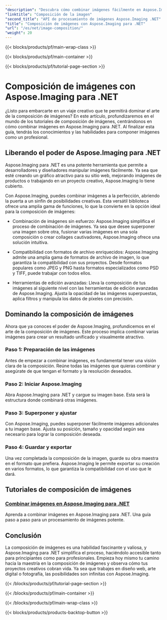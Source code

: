 ```yaml
---
"description": "Descubra cómo combinar imágenes fácilmente en Aspose.Imaging para .NET con nuestros completos tutoriales. ¡Mejore sus habilidades de procesamiento de imágenes hoy mismo!"
"linktitle": "Composición de la imagen"
"second_title": "API de procesamiento de imágenes Aspose.Imaging .NET"
"title": "Composición de imágenes con Aspose.Imaging para .NET"
"url": "/es/net/image-composition/"
"weight": 20
---
```


{{< blocks/products/pf/main-wrap-class >}}

{{< blocks/products/pf/main-container >}}

{{< blocks/products/pf/tutorial-page-section >}}

# Composición de imágenes con Aspose.Imaging para .NET


¿Listo para embarcarte en un viaje creativo que te permitirá dominar el arte de la composición de imágenes? En este artículo, profundizaremos en el mundo de los tutoriales de composición de imágenes, centrándonos en cómo combinar imágenes en Aspose.Imaging para .NET. Al finalizar esta guía, tendrás los conocimientos y las habilidades para componer imágenes como un profesional.

## Liberando el poder de Aspose.Imaging para .NET

Aspose.Imaging para .NET es una potente herramienta que permite a desarrolladores y diseñadores manipular imágenes fácilmente. Ya sea que esté creando un gráfico atractivo para su sitio web, mejorando imágenes de productos o trabajando en un proyecto creativo, Aspose.Imaging lo tiene cubierto.

Con Aspose.Imaging, puedes combinar imágenes a la perfección, abriendo la puerta a un sinfín de posibilidades creativas. Esta versátil biblioteca ofrece una amplia gama de funciones, lo que la convierte en la opción ideal para la composición de imágenes:

- Combinación de imágenes sin esfuerzo: Aspose.Imaging simplifica el proceso de combinación de imágenes. Ya sea que desee superponer una imagen sobre otra, fusionar varias imágenes en una sola composición o crear collages cautivadores, Aspose.Imaging ofrece una solución intuitiva.

- Compatibilidad con formatos de archivo enriquecidos: Aspose.Imaging admite una amplia gama de formatos de archivo de imagen, lo que garantiza la compatibilidad con sus proyectos. Desde formatos populares como JPEG y PNG hasta formatos especializados como PSD y TIFF, puede trabajar con todos ellos.

- Herramientas de edición avanzadas: Lleva la composición de tus imágenes al siguiente nivel con las herramientas de edición avanzadas de Aspose.Imaging. Ajusta la opacidad de las imágenes superpuestas, aplica filtros y manipula los datos de píxeles con precisión.

## Dominando la composición de imágenes

Ahora que ya conoces el poder de Aspose.Imaging, profundicemos en el arte de la composición de imágenes. Este proceso implica combinar varias imágenes para crear un resultado unificado y visualmente atractivo.

### Paso 1: Preparación de las imágenes

Antes de empezar a combinar imágenes, es fundamental tener una visión clara de la composición. Reúne todas las imágenes que quieras combinar y asegúrate de que tengan el formato y la resolución deseados.

### Paso 2: Iniciar Aspose.Imaging

Abra Aspose.Imaging para .NET y cargue su imagen base. Esta será la estructura donde combinará otras imágenes.

### Paso 3: Superponer y ajustar

Con Aspose.Imaging, puedes superponer fácilmente imágenes adicionales a tu imagen base. Ajusta su posición, tamaño y opacidad según sea necesario para lograr la composición deseada.

### Paso 4: Guardar y exportar

Una vez completada la composición de la imagen, guarde su obra maestra en el formato que prefiera. Aspose.Imaging le permite exportar su creación en varios formatos, lo que garantiza la compatibilidad con el uso que le dará.

## Tutoriales de composición de imágenes
### [Combinar imágenes en Aspose.Imaging para .NET](./combine-images/)
Aprenda a combinar imágenes en Aspose.Imaging para .NET. Una guía paso a paso para un procesamiento de imágenes potente.

## Conclusión

La composición de imágenes es una habilidad fascinante y valiosa, y Aspose.Imaging para .NET simplifica el proceso, haciéndolo accesible tanto para principiantes como para profesionales. Empieza hoy mismo tu camino hacia la maestría en la composición de imágenes y observa cómo tus proyectos creativos cobran vida. Ya sea que trabajes en diseño web, arte digital o fotografía, las posibilidades son infinitas con Aspose.Imaging.

{{< /blocks/products/pf/tutorial-page-section >}}

{{< /blocks/products/pf/main-container >}}

{{< /blocks/products/pf/main-wrap-class >}}

{{< blocks/products/products-backtop-button >}}